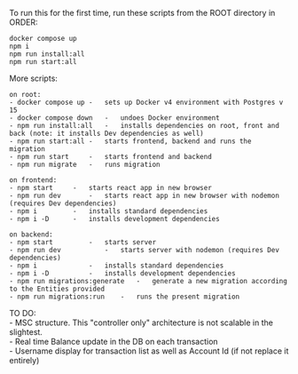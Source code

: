 To run this for the first time, run these scripts from the ROOT directory in ORDER:

    docker compose up
    npm i
    npm run install:all
    npm run start:all


More scripts:

	on root:
	- docker compose up	-	sets up Docker v4 environment with Postgres v 15
	- docker compose down	-	undoes Docker environment
	- npm run install:all	-	installs dependencies on root, front and back (note: it installs Dev dependencies as well)
	- npm run start:all	-	starts frontend, backend and runs the migration
	- npm run start		-	starts frontend and backend
	- npm run migrate	-	runs migration

	on frontend:
	- npm start		-	starts react app in new browser
	- npm run dev		-	starts react app in new browser with nodemon (requires Dev dependencies)
	- npm i			-	installs standard dependencies
	- npm i -D		-	installs development dependencies

	on backend:
	- npm start			-	starts server
	- npm run dev			-	starts server with nodemon (requires Dev dependencies)
	- npm i				-	installs standard dependencies
	- npm i -D			-	installs development dependencies
	- npm run migrations:generate	-	generate a new migration according to the Entities provided
	- npm run migrations:run	-	runs the present migration
	

TO DO:
	<br>
	- MSC structure. This "controller only" architecture is not scalable in the slightest.
	<br>
	- Real time Balance update in the DB on each transaction
	<br>
	- Username display for transaction list as well as Account Id (if not replace it entirely)
